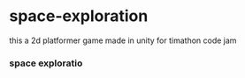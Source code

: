# space-exploration
this a 2d platformer game made in unity for timathon code jam
### space exploratio

